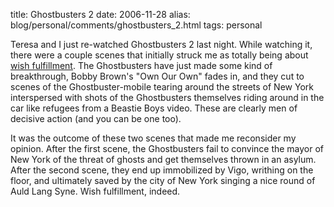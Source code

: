 title: Ghostbusters 2
date: 2006-11-28
alias: blog/personal/comments/ghostbusters_2.html
tags: personal

Teresa and I just re-watched Ghostbusters 2 last night.  While watching it,
there were a couple scenes that initially struck me as totally being about 
<a href="http://www.bartleby.com/61/85/W0188500.html">wish fulfillment</a>.
The Ghostbusters have just made some kind of breakthrough, Bobby Brown's
"Own Our Own" fades in, and they cut to scenes of the Ghostbuster-mobile
tearing around the streets of New York interspersed with shots of the 
Ghostbusters themselves riding around in the car like refugees from a
Beastie Boys video. These are clearly men of decisive action (and you can
be one too).

It was the outcome of these two scenes that made me
reconsider my opinion.  After the first scene, the Ghostbusters fail to
convince the mayor of New York of the threat of ghosts and get themselves
thrown in an asylum. After the second scene, they end up immobilized
by Vigo, writhing on the floor, and ultimately saved by the city of New York
singing a nice round of Auld Lang Syne. Wish fulfillment, indeed.

